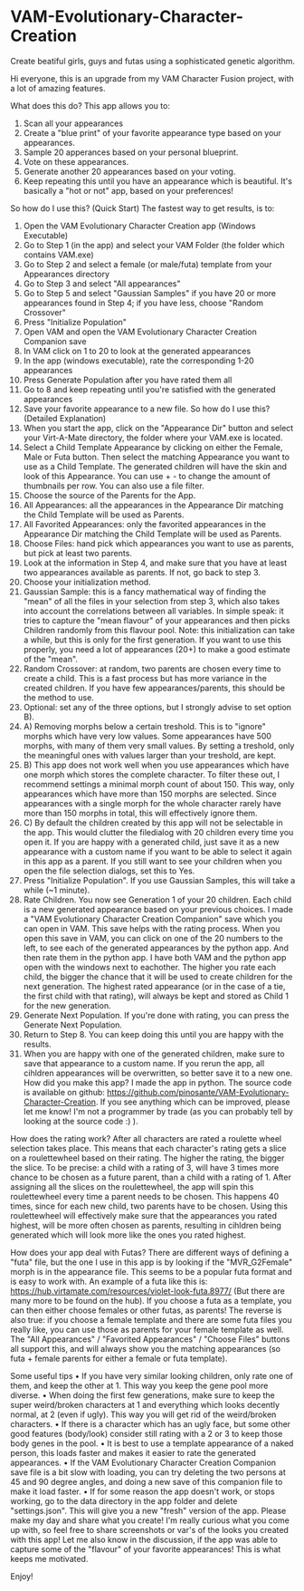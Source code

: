 # VAM-Evolutionary-Character-Creation
Create beatiful girls, guys and futas using a sophisticated genetic algorithm.

Hi everyone, this is an upgrade from my VAM Character Fusion project, with a lot of amazing features.

What does this do?
This app allows you to:
1.	Scan all your appearances
2.	Create a "blue print" of your favorite appearance type based on your appearances. 
3.	Sample 20 apperances based on your personal blueprint.
4.	Vote on these appearances.
5.	Generate another 20 appearances based on your voting.
6.	Keep repeating this until you have an appearance which is beautiful.
It's basically a "hot or not" app, based on your preferences!

So how do I use this? (Quick Start)
The fastest way to get results, is to:
1.	Open the VAM Evolutionary Character Creation app (Windows Executable)
2.	Go to Step 1 (in the app) and select your VAM Folder (the folder which contains VAM.exe)
3.	Go to Step 2 and select a female (or male/futa) template from your Appearances directory
4.	Go to Step 3 and select "All appearances"
5.	Go to Step 5 and select "Gaussian Samples" if you have 20 or more appearances found in Step 4; if you have less, choose "Random Crossover"
6.	Press "Initialize Population"
7.	Open VAM and open the VAM Evolutionary Character Creation Companion save
8.	In VAM click on 1 to 20 to look at the generated appearances
9.	In the app (windows executable), rate the corresponding 1-20 appearances
10.	Press Generate Population after you have rated them all
11.	Go to 8 and keep repeating until you're satisfied with the generated appearances
12.	Save your favorite appearance to a new file.
So how do I use this? (Detailed Explanation)
1.	When you start the app, click on the "Appearance Dir" button and select your Virt-A-Mate directory, the folder where your VAM.exe is located.
2.	Select a Child Template Appearance by clicking on either the Female, Male or Futa button. Then select the matching Appearance you want to use as a Child Template. The generated children will have the skin and look of this Appearance. You can use + - to change the amount of thumbnails per row. You can also use a file filter.
3.	Choose the source of the Parents for the App.
0.	All Appearances: all the appearances in the Appearance Dir matching the Child Template will be used as Parents.
1.	All Favorited Appearances: only the favorited appearances in the Appearance Dir matching the Child Template will be used as Parents.
2.	Choose Files: hand pick which appearances you want to use as parents, but pick at least two parents.
4.	Look at the information in Step 4, and make sure that you have at least two appearances available as parents. If not, go back to step 3.
5.	Choose your initialization method.
0.	Gaussian Sample: this is a fancy mathematical way of finding the "mean" of all the files in your selection from step 3, which also takes into account the correlations between all variables. In simple speak: it tries to capture the "mean flavour" of your appearances and then picks Children randomly from this flavour pool. Note: this initialization can take a while, but this is only for the first generation. If you want to use this properly, you need a lot of appearances (20+) to make a good estimate of the "mean".
1.	Random Crossover: at random, two parents are chosen every time to create a child. This is a fast process but has more variance in the created children. If you have few appearances/parents, this should be the method to use.
6.	Optional: set any of the three options, but I strongly advise to set option B).
0.	A) Removing morphs below a certain treshold. This is to "ignore" morphs which have very low values. Some appearances have 500 morphs, with many of them very small values. By setting a treshold, only the meaningful ones with values larger than your treshold, are kept.
1.	B) This app does not work well when you use appearances which have one morph which stores the complete character. To filter these out, I recommend settings a minimal morph count of about 150. This way, only appearances which have more than 150 morphs are selected. Since appearances with a single morph for the whole character rarely have more than 150 morphs in total, this will effectively ignore them.
2.	C) By default the children created by this app will not be selectable in the app. This would clutter the filedialog with 20 children every time you open it. If you are happy with a generated child, just save it as a new appearance with a custom name if you want to be able to select it again in this app as a parent. If you still want to see your children when you open the file selection dialogs, set this to Yes.
7.	Press "Initialize Population". If you use Gaussian Samples, this will take a while (~1 minute).
8.	Rate Children. You now see Generation 1 of your 20 children. Each child is a new generated appearance based on your previous choices. I made a "VAM Evolutionary Character Creation Companion" save which you can open in VAM. This save helps with the rating process. When you open this save in VAM, you can click on one of the 20 numbers to the left, to see each of the generated appearances by the python app. And then rate them in the python app. I have both VAM and the python app open with the windows next to eachother. The higher you rate each child, the bigger the chance that it will be used to create children for the next generation. The highest rated appearance (or in the case of a tie, the first child with that rating), will always be kept and stored as Child 1 for the new generation.
9.	Generate Next Population. If you're done with rating, you can press the Generate Next Population. 
10.	Return to Step 8. You can keep doing this until you are happy with the results.
11.	When you are happy with one of the generated children, make sure to save that appearance to a custom name. If you rerun the app, all cihldren appearances will be overwritten, so better save it to a new one.
How did you make this app?
I made the app in python. The source code is available on github: https://github.com/pinosante/VAM-Evolutionary-Character-Creation. If you see anything which can be improved, please let me know! I'm not a programmer by trade (as you can probably tell by looking at the source code :) ).

How does the rating work?
After all characters are rated a roulette wheel selection takes place. This means that each character's rating gets a slice on a roulettewheel based on their rating. The higher the rating, the bigger the slice. To be precise: a child with a rating of 3, will have 3 times more chance to be chosen as a future parent, than a child with a rating of 1. After assigning all the slices on the roulettewheel, the app will spin this roulettewheel every time a parent needs to be chosen. This happens 40 times, since for each new child, two parents have to be chosen. Using this roulettewheel will effectively make sure that the appearances you rated highest, will be more often chosen as parents, resulting in cihldren being generated which will look more like the ones you rated highest.

How does your app deal with Futas?
There are different ways of defining a "futa" file, but the one I use in this app is by looking if the "MVR_G2Female" morph is in the appearance file. This seems to be a popular futa format and is easy to work with. An example of a futa like this is: https://hub.virtamate.com/resources/violet-look-futa.8977/ (But there are many more to be found on the hub). If you choose a futa as a template, you can then either choose females or other futas, as parents! The reverse is also true: if you choose a female template and there are some futa files you really like, you can use those as parents for your female template as well. The "All Appearances" / "Favorited Appearances" / "Choose Files" buttons all support this, and will always show you the matching appearances (so futa + female parents for either a female or futa template).

Some useful tips
•	If you have very similar looking children, only rate one of them, and keep the other at 1. This way you keep the gene pool more diverse.
•	When doing the first few generations, make sure to keep the super weird/broken characters at 1 and everything which looks decently normal, at 2 (even if ugly). This way you will get rid of the weird/broken characters.
•	If there is a character which has an ugly face, but some other good features (body/look) consider still rating with a 2 or 3 to keep those body genes in the pool.
•	It is best to use a template appearance of a naked person, this loads faster and makes it easier to rate the generated appearances.
•	If the VAM Evolutionary Character Creation Companion save file is a bit slow with loading, you can try deleting the two persons at 45 and 90 degree angles, and doing a new save of this companion file to make it load faster.
•	If for some reason the app doesn't work, or stops working, go to the data directory in the app folder and delete "settings.json". This will give you a new "fresh" version of the app.
Please make my day and share what you create!
I'm really curious what you come up with, so feel free to share screenshots or var's of the looks you created with this app! Let me also know in the discussion, if the app was able to capture some of the "flavour" of your favorite appearances! This is what keeps me motivated.

Enjoy!
